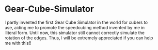 # Gear-Cube-Simulator
I partly invented the first Gear Cube Simulator in the world for cubers to use, aiding me to promote the speedcubing method invented by me in lliteral form.  Until now, this simulator still cannot correctly simulate the rotation of the edges. Thus, I will be extremely appreciated if you can help me with this!!
